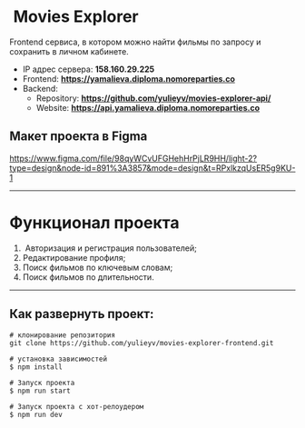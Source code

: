 #  Movies Explorer

Frontend сервиса, в котором можно найти фильмы по запросу и сохранить в личном кабинете.

- IP адрес сервера: **158.160.29.225**
- Frontend: **https://yamalieva.diploma.nomoreparties.co**
- Backend:
	- Repository: **https://github.com/yulieyv/movies-explorer-api/**
	- Website: **https://api.yamalieva.diploma.nomoreparties.co**
  
## Макет проекта в Figma
  
https://www.figma.com/file/98qyWCvUFGHehHrPjLR9HH/light-2?type=design&node-id=891%3A3857&mode=design&t=RPxlkzqUsER5g9KU-1

---

# Функционал проекта

1.  Авторизация и регистрация пользователей;
2.  Редактирование профиля;
3.  Поиск фильмов по ключевым словам;
4.  Поиск фильмов по длительности.

---

## Как развернуть проект:

```
# клонирование репозитория
git clone https://github.com/yulieyv/movies-explorer-frontend.git

# установка зависимостей
$ npm install

# Запуск проекта
$ npm run start

# Запуск проекта c хот-релоудером
$ npm run dev
```